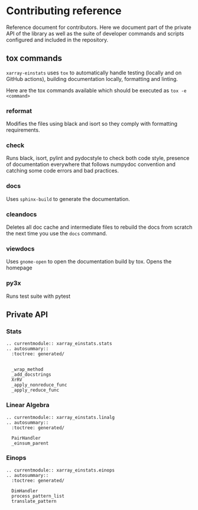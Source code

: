 # Contributing reference
Reference document for contributors.
Here we document part of the private API of the library as well as
the suite of developer commands and scripts configured and included in the repository.

## tox commands
`xarray-einstats` uses `tox` to automatically handle
testing (locally and on GitHub actions),
building documentation locally,
formatting and linting.

Here are the tox commands available which should be executed as
`tox -e <command>`

### reformat
Modifies the files using black and isort so they comply with formatting
requirements.

### check
Runs black, isort, pylint and pydocstyle to check both code style,
presence of documentation everywhere that follows numpydoc convention
and catching some code errors and bad practices.

### docs
Uses `sphinx-build` to generate the documentation.

### cleandocs
Deletes all doc cache and intermediate files to rebuild the docs from
scratch the next time you use the `docs` command.

### viewdocs
Uses `gnome-open` to open the documentation build by tox. Opens the homepage

### py3x
Runs test suite with pytest

## Private API

### Stats
```{eval-rst}
.. currentmodule:: xarray_einstats.stats
.. autosummary::
  :toctree: generated/


  _wrap_method
  _add_docstrings
  XrRV
  _apply_nonreduce_func
  _apply_reduce_func
```

### Linear Algebra
```{eval-rst}
.. currentmodule:: xarray_einstats.linalg
.. autosummary::
  :toctree: generated/

  PairHandler
  _einsum_parent
```

### Einops
```{eval-rst}
.. currentmodule:: xarray_einstats.einops
.. autosummary::
  :toctree: generated/

  DimHandler
  process_pattern_list
  translate_pattern
```

